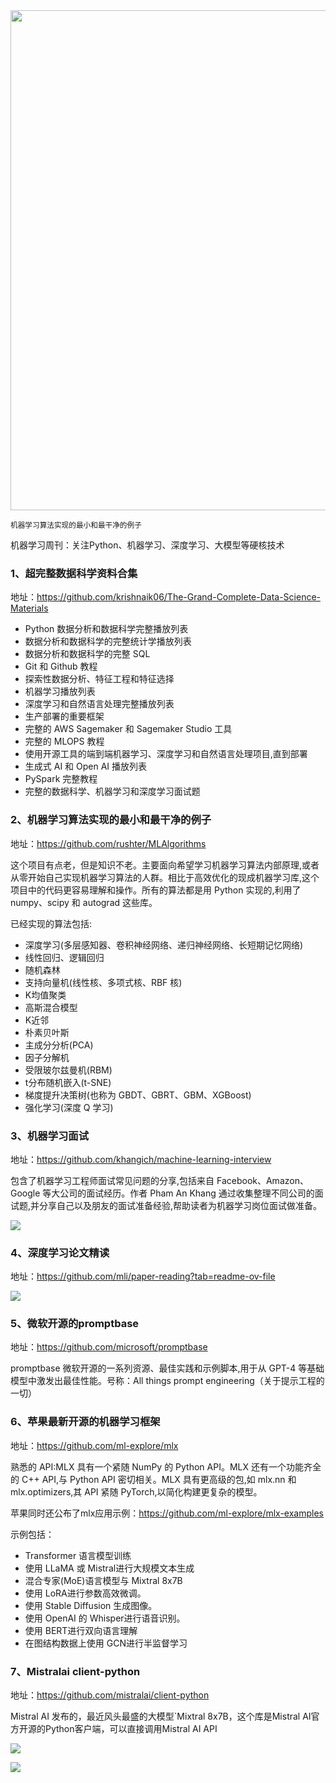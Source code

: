 <img src="https://my-wechat.oss-cn-beijing.aliyuncs.com/stat_cheatsheet.png" width="800" />  

<small>机器学习算法实现的最小和最干净的例子</small>  

机器学习周刊：关注Python、机器学习、深度学习、大模型等硬核技术

### 1、超完整数据科学资料合集

地址：https://github.com/krishnaik06/The-Grand-Complete-Data-Science-Materials

- Python 数据分析和数据科学完整播放列表
- 数据分析和数据科学的完整统计学播放列表
- 数据分析和数据科学的完整 SQL
- Git 和 Github 教程
- 探索性数据分析、特征工程和特征选择
- 机器学习播放列表
- 深度学习和自然语言处理完整播放列表
- 生产部署的重要框架
- 完整的 AWS Sagemaker 和 Sagemaker Studio 工具
- 完整的 MLOPS 教程
- 使用开源工具的端到端机器学习、深度学习和自然语言处理项目,直到部署
- 生成式 AI 和 Open AI 播放列表
- PySpark 完整教程
- 完整的数据科学、机器学习和深度学习面试题

### 2、机器学习算法实现的最小和最干净的例子

地址：https://github.com/rushter/MLAlgorithms

这个项目有点老，但是知识不老。主要面向希望学习机器学习算法内部原理,或者从零开始自己实现机器学习算法的人群。相比于高效优化的现成机器学习库,这个项目中的代码更容易理解和操作。所有的算法都是用 Python 实现的,利用了 numpy、scipy 和 autograd 这些库。

已经实现的算法包括:

- 深度学习(多层感知器、卷积神经网络、递归神经网络、长短期记忆网络)
- 线性回归、逻辑回归
- 随机森林
- 支持向量机(线性核、多项式核、RBF 核)
- K均值聚类
- 高斯混合模型
- K近邻
- 朴素贝叶斯
- 主成分分析(PCA)
- 因子分解机
- 受限玻尔兹曼机(RBM)
- t分布随机嵌入(t-SNE)
- 梯度提升决策树(也称为 GBDT、GBRT、GBM、XGBoost)
- 强化学习(深度 Q 学习)

### 3、机器学习面试

地址：https://github.com/khangich/machine-learning-interview

包含了机器学习工程师面试常见问题的分享,包括来自 Facebook、Amazon、Google 等大公司的面试经历。作者 Pham An Khang 通过收集整理不同公司的面试题,并分享自己以及朋友的面试准备经验,帮助读者为机器学习岗位面试做准备。

![](https://my-wechat.oss-cn-beijing.aliyuncs.com/stat_cheatsheet.png)

### 4、深度学习论文精读

地址：https://github.com/mli/paper-reading?tab=readme-ov-file

![](https://my-wechat.oss-cn-beijing.aliyuncs.com/image-20231214220319856.png)

### 5、微软开源的promptbase

地址：https://github.com/microsoft/promptbase

promptbase 微软开源的一系列资源、最佳实践和示例脚本,用于从 GPT-4 等基础模型中激发出最佳性能。号称：All things prompt engineering（关于提示工程的一切）

### 6、苹果最新开源的机器学习框架

地址：https://github.com/ml-explore/mlx

熟悉的 API:MLX 具有一个紧随 NumPy 的 Python API。MLX 还有一个功能齐全的 C++ API,与 Python API 密切相关。MLX 具有更高级的包,如 mlx.nn 和 mlx.optimizers,其 API 紧随 PyTorch,以简化构建更复杂的模型。

苹果同时还公布了mlx应用示例：https://github.com/ml-explore/mlx-examples

示例包括：

- Transformer 语言模型训练
- 使用 LLaMA 或 Mistral进行大规模文本生成
- 混合专家(MoE)语言模型与 Mixtral 8x7B
- 使用 LoRA进行参数高效微调。
- 使用 Stable Diffusion 生成图像。
- 使用 OpenAI 的 Whisper进行语音识别。
- 使用 BERT进行双向语言理解
- 在图结构数据上使用 GCN进行半监督学习

### 7、Mistralai client-python

地址：https://github.com/mistralai/client-python 

Mistral AI 发布的，最近风头最盛的大模型`Mixtral 8x7B，这个库是Mistral AI官方开源的Python客户端，可以直接调用Mistral AI API

![](https://my-wechat.oss-cn-beijing.aliyuncs.com/3484D9F4-B451-4655-9E01-7B0CF56EF195-20231214221203172.jpeg)


![](https://my-wechat.oss-cn-beijing.aliyuncs.com/WX20230912-203916-20231216224408112-20231216224501243.png)

